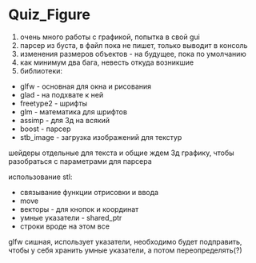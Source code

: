 # Quiz_Figure

1. очень много работы с графикой, попытка в свой gui
2. парсер из буста, в файл пока не пишет, только выводит в консоль
3. изменения размеров объектов - на будущее, пока по умолчанию
4. как минимум два бага, невесть откуда возникшие
5. библиотеки:
* glfw - основная для окна и рисования
* glad - на подхвате к ней
* freetype2 - шрифты
* glm - математика для шрифтов
* assimp - для 3д на всякий
* boost - парсер
* stb_image - загрузка изображений для текстур


шейдеры отдельные для текста и общие
ждем 3д графику, чтобы разобраться с параметрами для парсера

использование stl:
* связывание функции отрисовки и ввода
* move
* векторы - для кнопок и координат
* умные указатели - shared_ptr
* строки
вроде на этом все

glfw сишная, использует указатели, необходимо будет подправить, чтобы у себя хранить умные указатели, а потом переопределять(?)
